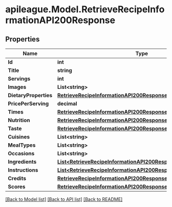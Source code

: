 # apileague.Model.RetrieveRecipeInformationAPI200Response

## Properties

Name | Type | Description | Notes
------------ | ------------- | ------------- | -------------
**Id** | **int** |  | [optional] 
**Title** | **string** |  | [optional] 
**Servings** | **int** |  | [optional] 
**Images** | **List&lt;string&gt;** |  | [optional] 
**DietaryProperties** | [**RetrieveRecipeInformationAPI200ResponseDietaryProperties**](RetrieveRecipeInformationAPI200ResponseDietaryProperties.md) |  | [optional] 
**PricePerServing** | **decimal** |  | [optional] 
**Times** | [**RetrieveRecipeInformationAPI200ResponseTimes**](RetrieveRecipeInformationAPI200ResponseTimes.md) |  | [optional] 
**Nutrition** | [**RetrieveRecipeInformationAPI200ResponseNutrition**](RetrieveRecipeInformationAPI200ResponseNutrition.md) |  | [optional] 
**Taste** | [**RetrieveRecipeInformationAPI200ResponseTaste**](RetrieveRecipeInformationAPI200ResponseTaste.md) |  | [optional] 
**Cuisines** | **List&lt;string&gt;** |  | [optional] 
**MealTypes** | **List&lt;string&gt;** |  | [optional] 
**Occasions** | **List&lt;string&gt;** |  | [optional] 
**Ingredients** | [**List&lt;RetrieveRecipeInformationAPI200ResponseIngredientsInner&gt;**](RetrieveRecipeInformationAPI200ResponseIngredientsInner.md) |  | [optional] 
**Instructions** | [**List&lt;RetrieveRecipeInformationAPI200ResponseInstructionsInner&gt;**](RetrieveRecipeInformationAPI200ResponseInstructionsInner.md) |  | [optional] 
**Credits** | [**RetrieveRecipeInformationAPI200ResponseCredits**](RetrieveRecipeInformationAPI200ResponseCredits.md) |  | [optional] 
**Scores** | [**RetrieveRecipeInformationAPI200ResponseScores**](RetrieveRecipeInformationAPI200ResponseScores.md) |  | [optional] 

[[Back to Model list]](../README.md#documentation-for-models) [[Back to API list]](../README.md#documentation-for-api-endpoints) [[Back to README]](../README.md)

